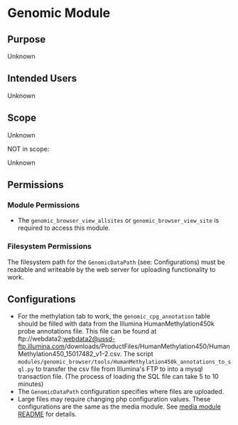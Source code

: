 # Genomic Module

## Purpose

Unknown

## Intended Users

Unknown

## Scope

Unknown

NOT in scope:

Unknown

## Permissions

### Module Permissions

- The `genomic_browser_view_allsites` or `genomic_browser_view_site` is required to access this module.

### Filesystem Permissions

The filesystem path for the `GenomicDataPath` (see: Configurations) must be readable and writeable by the web server for
uploading functionality to work.

## Configurations

- For the methylation tab to work, the `genomic_cpg_annotation` table should be filled with data from the Illumina HumanMethylation450k probe annotations file. This file can be found at ftp://webdata2:webdata2@ussd-ftp.illumina.com/downloads/ProductFiles/HumanMethylation450/HumanMethylation450_15017482_v1-2.csv. The script `modules/genomic_browser/tools/HumanMethylation450k_annotations_to_sql.py` to transfer the csv file from Illumina's FTP to into a mysql transaction file. (The process of loading the SQL file can take 5 to 10 minutes)
- The `GenomicDataPath` configuration specifies where files are uploaded.
- Large files may require changing php configuration values. These configurations are the same as the media module. See [media module README](../media/README.md) for details.

